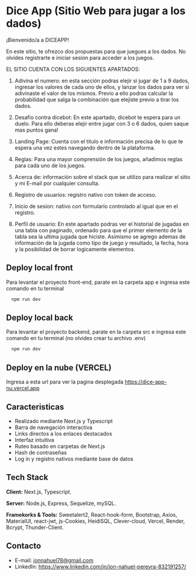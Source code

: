 
# Dice App (Sitio Web para jugar a los dados)

¡Bienvenido/a a DICEAPP!

En este sitio, te ofrezco dos propuestas para que juegues a los dados. No olvides registrarte e iniciar sesion para acceder a los juegos.

EL SITIO CUENTA CON LOS SIGUIENTES APARTADOS:

1) Adivina el numero: en esta sección podras elejir si jugar de 1 a 9 dados, ingresar los valores de cada uno de ellos, y lanzar los dados para ver si adivinaste el valor de los mismos. Previo a ello podras calcular la probabilidad que salga la combinación que elejiste previo a tirar los dados.

2) Desafío contra dicebot: En este apartado, dicebot te espera para un duelo. Para ello deberas elejir entre jugar con 3 o 6 dados, quien saque mas puntos gana! 

3) Landing Page: Cuenta con el titulo e información precisa de lo que te espera una vez estes navegando dentro de la plataforma.

4) Reglas: Para una mayor comprensión de los juegos, añadimos reglas para cada uno de los juegos.

5) Acerca de: información sobre el stack que se utilizo para realizar el sitio y mi E-mail por cualquier consulta.

6) Registro de usuarios: registro nativo con token de acceso.

7) Inicio de sesion: nativo con formulario controlado al igual que en el registro.

8) Perfil de usuario: En este apartado podras ver el historial de jugadas en una tabla con paginado, ordenado para que el primer elemento de la tabla sea la ultima jugada que hiciste. Asimismo se agrego ademas de información de la jugada como tipo de juego y resultado, la fecha, hora y la posibilidad de borrar logicamente elementos.




## Deploy local front

Para levantar el proyecto front-end, parate en la carpeta app e ingresa este comando en tu terminal

```bash
  npm run dev
```


## Deploy local back

Para levantar el proyecto backend, parate en la carpeta src e ingresa este comando en tu terminal (no olvides crear tu archivo .env)

```bash
  npm run dev
```


## Deploy en la nube (VERCEL)

Ingresa a esta url para ver la pagina desplegada https://dice-app-nu.vercel.app
## Caracteristicas

- Realizado mediante Next.js y Typescript
- Barra de navegación interactiva
- Links directos a los enlaces destacados
- Interfaz intuitiva
- Ruteo basado en carpetas de Next.js
- Hash de contraseñas
- Log in y registro nativos mediante base de datos



## Tech Stack

**Client:** Next.js, Typescript. 

**Server:** Node.js, Express, Sequelize, mySQL.

**Framekorks & Tools:** Sweetalert2, React-hook-form, Bootstrap, Axios, MaterialUI, react-jwt, js-Cookies, HeidiSQL, Clever-cloud, Vercel, Render, Bcrypt, Thunder-Client.


## Contacto

- E-mail: jonnahuel78@gmail.com
- LinkedIn: https://www.linkedin.com/in/jon-nahuel-pereyra-832191257/

